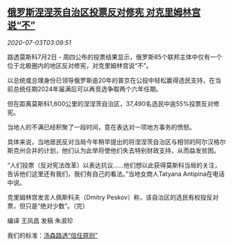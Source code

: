 <!--1593746593000-->
[俄罗斯涅涅茨自治区投票反对修宪 对克里姆林宫说“不”](https://cn.reuters.com/article/russia-putin-vote-rejection-idCNKBS2440AU)
------

<div><i>2020-07-03T03:09:51</i></div><div class="StandardArticleBody_body"><p>路透莫斯科7月2日 - 周四公布的投票结果显示，俄罗斯85个联邦主体中仅有一个位于北极圈内的地区反对修宪，对克里姆林宫说“不”。 </p><p>以总统或总理身份已领导俄罗斯逾20年的普京在公投中轻松赢得选民支持，在当前总统任期2024年届满后可以再竞选争取两个六年任期。 </p><p>但在距离莫斯科1,600公里的涅涅茨自治区，37,490名选民中逾55%投票反对修宪。 </p><p>当地人的不满已经积聚了一段时间，意在表达对一项地方事务的愤怒。 </p><p>具体来说，当地居民反对当局今年稍早提出的将涅涅茨自治区与相邻的阿尔汉格尔斯克州合并的计划，他们认为此举将使他们失去特别财政支持，从而益发贫困。 </p><p>“人们投票（反对宪法改革）以表达抗议……他们想以此获得莫斯科当局的关注，告诉他们这里还有我们，我们有自己的看法。”当地女商人Tatyana Antipina在电话中说。 </p><p>克里姆林宫发言人佩斯科夫（Dmitry Peskov）称，该自治区的选民有权投反对票，但只是“绝对少数”。（完） </p><p>编译 王凤昌 发稿 朱淑珍</p><div class="StandardArticleBody_trustBadgeContainer"><span class="StandardArticleBody_trustBadgeTitle">我们的标准：</span><span class="trustBadgeUrl"><a href="https://www.thomsonreuters.cn/content/dam/openweb/documents/pdf/china/brochures/about-us-1.pdf">汤森路透“信任原则”</a></span></div></div>
